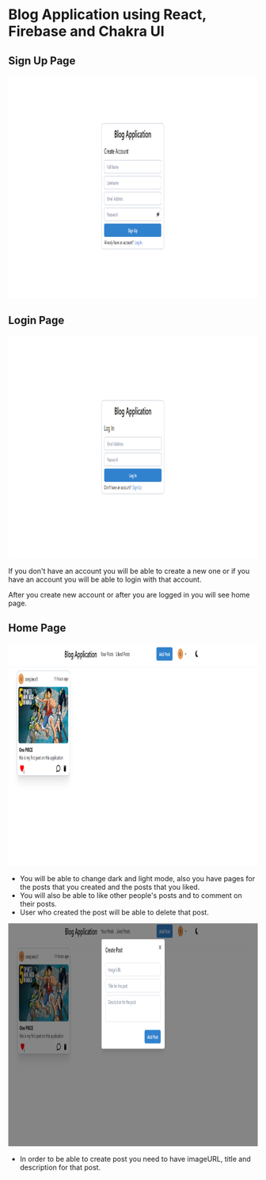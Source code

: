 # Blog Application using React, Firebase and Chakra UI

## Sign Up Page
<img src="./public/signup.png" alt="signup page" width="750" height="450"/>

## Login Page
<img src="./public/login.png" alt="signup page" width="750" height="450"/>

If you don't have an account you will be able to create a new one or if you have an account you will be able to login with that account.

After you create new account or after you are logged in you will see home page.

## Home Page
<img src="./public/home.png" alt="signup page" width="750" height="450"/>

- You will be able to change dark and light mode, also you have pages for the posts that you created and the posts that you liked.
- You will also be able to like other people's posts and to comment on their posts.
- User who created the post will be able to delete that post.

<img src="./public/createpost.png" alt="signup page" width="750" height="450"/>

- In order to be able to create post you need to have imageURL, title and description for that post.